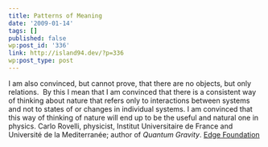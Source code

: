 ```yaml
---
title: Patterns of Meaning
date: '2009-01-14'
tags: []
published: false
wp:post_id: '336'
link: http://island94.dev/?p=336
wp:post_type: post
---
```


I am also convinced, but cannot prove, that there are no objects, but only relations.  By this I mean that I am convinced that there is a consistent way of thinking about nature that refers only to interactions between systems and not to states of or changes in individual systems. I am convinced that this way of thinking of nature will end up to be the useful and natural one in physics. Carlo Rovelli, physicist, Institut Universitaire de France and Université de la Mediterranée; author of <em>Quantum Gravity</em>. <a href="http://edge.com">Edge Foundation</a>
